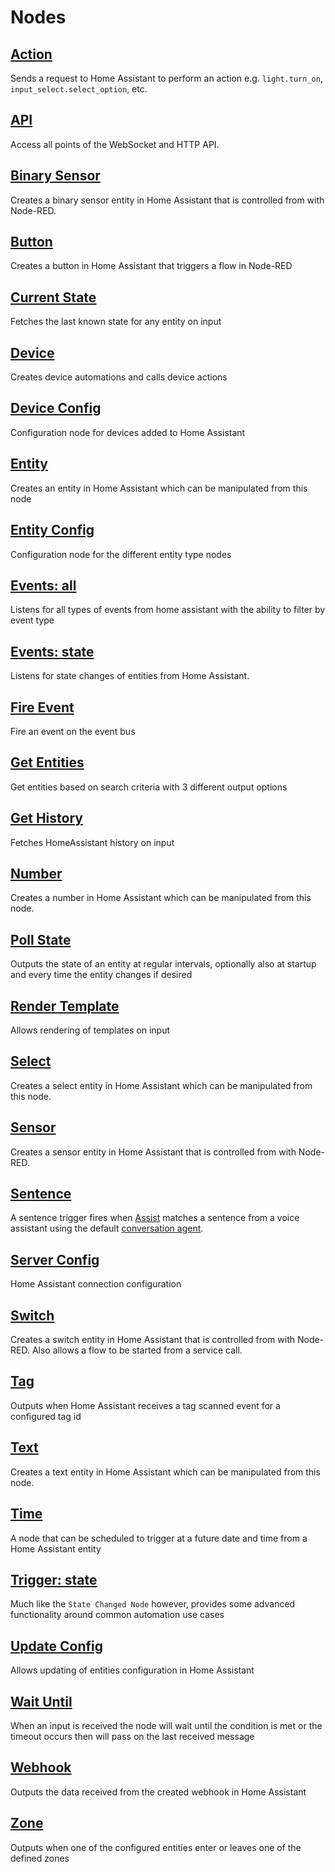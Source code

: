 # Nodes

## [Action](./action.md)

Sends a request to Home Assistant to perform an action e.g. `light.turn_on`, `input_select.select_option`, etc.

## [API](./API.md)

Access all points of the WebSocket and HTTP API.

## [Binary Sensor](./binary-sensor.md)

Creates a binary sensor entity in Home Assistant that is controlled from with Node-RED.

## [Button](./button.md)

Creates a button in Home Assistant that triggers a flow in Node-RED

## [Current State](./current-state.md)

Fetches the last known state for any entity on input

## [Device](./device.md)

Creates device automations and calls device actions

## [Device Config](./device-config.md)

Configuration node for devices added to Home Assistant

## [Entity](./entity.md)

Creates an entity in Home Assistant which can be manipulated from this node

## [Entity Config](./entity-config.md)

Configuration node for the different entity type nodes

## [Events: all](./events-all.md)

Listens for all types of events from home assistant with the ability to filter by event type

## [Events: state](events-state.md)

Listens for state changes of entities from Home Assistant.

## [Fire Event](./fire-event.md)

Fire an event on the event bus

## [Get Entities](./get-entities.md)

Get entities based on search criteria with 3 different output options

## [Get History](./get-history.md)

Fetches HomeAssistant history on input

## [Number](./number.md)

Creates a number in Home Assistant which can be manipulated from this node.

## [Poll State](./poll-state.md)

Outputs the state of an entity at regular intervals, optionally also at startup
and every time the entity changes if desired

## [Render Template](./render-template.md)

Allows rendering of templates on input

## [Select](./select.md)

Creates a select entity in Home Assistant which can be manipulated from this node.

## [Sensor](./sensor.md)

Creates a sensor entity in Home Assistant that is controlled from with Node-RED.

## [Sentence](./sentence.md)

A sentence trigger fires when [Assist](https://www.home-assistant.io/voice_control/) matches a sentence from a voice assistant using the default [conversation agent](https://www.home-assistant.io/integrations/conversation/).

## [Server Config](./config-server.md)

Home Assistant connection configuration

## [Switch](./switch.md)

Creates a switch entity in Home Assistant that is controlled from with Node-RED. Also allows a flow to be started from a service call.

## [Tag](./tag.md)

Outputs when Home Assistant receives a tag scanned event for a configured tag id

## [Text](./text.md)

Creates a text entity in Home Assistant which can be manipulated from this node.

## [Time](./time.md)

A node that can be scheduled to trigger at a future date and time from a Home Assistant entity

## [Trigger: state](./trigger-state.md)

Much like the `State Changed Node` however, provides some advanced functionality around common automation use cases

## [Update Config](./update-config.md)

Allows updating of entities configuration in Home Assistant

## [Wait Until](./wait-until.md)

When an input is received the node will wait until the condition is met or the timeout occurs then will pass on the last received message

## [Webhook](./webhook.md)

Outputs the data received from the created webhook in Home Assistant

## [Zone](./zone.md)

Outputs when one of the configured entities enter or leaves one of the defined zones
